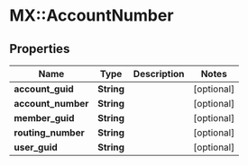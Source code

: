 # MX::AccountNumber

## Properties
Name | Type | Description | Notes
------------ | ------------- | ------------- | -------------
**account_guid** | **String** |  | [optional] 
**account_number** | **String** |  | [optional] 
**member_guid** | **String** |  | [optional] 
**routing_number** | **String** |  | [optional] 
**user_guid** | **String** |  | [optional] 


